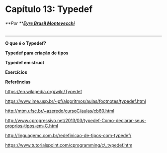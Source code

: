 # Capítulo 13: Typedef

###### **Por **[**Eyre Brasil Montevecchi**](https://github.com/eyrebrasil)

---

**O que é o Typedef?**

**Typedef para criação de tipos**

**Typedef em struct**

**Exercícios**

**Referências**

https://en.wikipedia.org/wiki/Typedef

https://www.ime.usp.br/~pf/algoritmos/aulas/footnotes/typedef.html

http://mtm.ufsc.br/~azeredo/cursoC/aulas/cb60.html

http://www.cprogressivo.net/2013/03/typedef-Como-declarar-seus-proprios-tipos-em-C.html

http://linguagemc.com.br/redefinicao-de-tipos-com-typedef/

https://www.tutorialspoint.com/cprogramming/c\_typedef.htm


